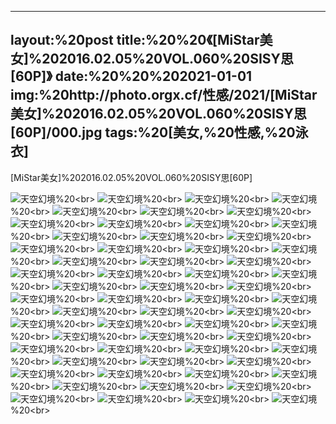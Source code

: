 ﻿---
layout:%20post
title:%20%20《[MiStar美女]%202016.02.05%20VOL.060%20SISY思[60P]》
date:%20%20%202021-01-01
img:%20http://photo.orgx.cf/性感/2021/[MiStar美女]%202016.02.05%20VOL.060%20SISY思[60P]/000.jpg
tags:%20[美女,%20性感,%20泳衣]
---

[MiStar美女]%202016.02.05%20VOL.060%20SISY思[60P]



![天空幻境](http://photo.orgx.cf/性感/2021/[MiStar美女]%202016.02.05%20VOL.060%20SISY思[60P]/001.jpg%20''天空幻境'')%20<br>
![天空幻境](http://photo.orgx.cf/性感/2021/[MiStar美女]%202016.02.05%20VOL.060%20SISY思[60P]/002.jpg%20''天空幻境'')%20<br>
![天空幻境](http://photo.orgx.cf/性感/2021/[MiStar美女]%202016.02.05%20VOL.060%20SISY思[60P]/003.jpg%20''天空幻境'')%20<br>
![天空幻境](http://photo.orgx.cf/性感/2021/[MiStar美女]%202016.02.05%20VOL.060%20SISY思[60P]/004.jpg%20''天空幻境'')%20<br>
![天空幻境](http://photo.orgx.cf/性感/2021/[MiStar美女]%202016.02.05%20VOL.060%20SISY思[60P]/005.jpg%20''天空幻境'')%20<br>
![天空幻境](http://photo.orgx.cf/性感/2021/[MiStar美女]%202016.02.05%20VOL.060%20SISY思[60P]/006.jpg%20''天空幻境'')%20<br>
![天空幻境](http://photo.orgx.cf/性感/2021/[MiStar美女]%202016.02.05%20VOL.060%20SISY思[60P]/007.jpg%20''天空幻境'')%20<br>
![天空幻境](http://photo.orgx.cf/性感/2021/[MiStar美女]%202016.02.05%20VOL.060%20SISY思[60P]/008.jpg%20''天空幻境'')%20<br>
![天空幻境](http://photo.orgx.cf/性感/2021/[MiStar美女]%202016.02.05%20VOL.060%20SISY思[60P]/009.jpg%20''天空幻境'')%20<br>
![天空幻境](http://photo.orgx.cf/性感/2021/[MiStar美女]%202016.02.05%20VOL.060%20SISY思[60P]/010.jpg%20''天空幻境'')%20<br>
![天空幻境](http://photo.orgx.cf/性感/2021/[MiStar美女]%202016.02.05%20VOL.060%20SISY思[60P]/011.jpg%20''天空幻境'')%20<br>
![天空幻境](http://photo.orgx.cf/性感/2021/[MiStar美女]%202016.02.05%20VOL.060%20SISY思[60P]/012.jpg%20''天空幻境'')%20<br>
![天空幻境](http://photo.orgx.cf/性感/2021/[MiStar美女]%202016.02.05%20VOL.060%20SISY思[60P]/013.jpg%20''天空幻境'')%20<br>
![天空幻境](http://photo.orgx.cf/性感/2021/[MiStar美女]%202016.02.05%20VOL.060%20SISY思[60P]/014.jpg%20''天空幻境'')%20<br>
![天空幻境](http://photo.orgx.cf/性感/2021/[MiStar美女]%202016.02.05%20VOL.060%20SISY思[60P]/015.jpg%20''天空幻境'')%20<br>
![天空幻境](http://photo.orgx.cf/性感/2021/[MiStar美女]%202016.02.05%20VOL.060%20SISY思[60P]/016.jpg%20''天空幻境'')%20<br>
![天空幻境](http://photo.orgx.cf/性感/2021/[MiStar美女]%202016.02.05%20VOL.060%20SISY思[60P]/017.jpg%20''天空幻境'')%20<br>
![天空幻境](http://photo.orgx.cf/性感/2021/[MiStar美女]%202016.02.05%20VOL.060%20SISY思[60P]/018.jpg%20''天空幻境'')%20<br>
![天空幻境](http://photo.orgx.cf/性感/2021/[MiStar美女]%202016.02.05%20VOL.060%20SISY思[60P]/019.jpg%20''天空幻境'')%20<br>
![天空幻境](http://photo.orgx.cf/性感/2021/[MiStar美女]%202016.02.05%20VOL.060%20SISY思[60P]/020.jpg%20''天空幻境'')%20<br>
![天空幻境](http://photo.orgx.cf/性感/2021/[MiStar美女]%202016.02.05%20VOL.060%20SISY思[60P]/021.jpg%20''天空幻境'')%20<br>
![天空幻境](http://photo.orgx.cf/性感/2021/[MiStar美女]%202016.02.05%20VOL.060%20SISY思[60P]/022.jpg%20''天空幻境'')%20<br>
![天空幻境](http://photo.orgx.cf/性感/2021/[MiStar美女]%202016.02.05%20VOL.060%20SISY思[60P]/023.jpg%20''天空幻境'')%20<br>
![天空幻境](http://photo.orgx.cf/性感/2021/[MiStar美女]%202016.02.05%20VOL.060%20SISY思[60P]/024.jpg%20''天空幻境'')%20<br>
![天空幻境](http://photo.orgx.cf/性感/2021/[MiStar美女]%202016.02.05%20VOL.060%20SISY思[60P]/025.jpg%20''天空幻境'')%20<br>
![天空幻境](http://photo.orgx.cf/性感/2021/[MiStar美女]%202016.02.05%20VOL.060%20SISY思[60P]/026.jpg%20''天空幻境'')%20<br>
![天空幻境](http://photo.orgx.cf/性感/2021/[MiStar美女]%202016.02.05%20VOL.060%20SISY思[60P]/027.jpg%20''天空幻境'')%20<br>
![天空幻境](http://photo.orgx.cf/性感/2021/[MiStar美女]%202016.02.05%20VOL.060%20SISY思[60P]/028.jpg%20''天空幻境'')%20<br>
![天空幻境](http://photo.orgx.cf/性感/2021/[MiStar美女]%202016.02.05%20VOL.060%20SISY思[60P]/029.jpg%20''天空幻境'')%20<br>
![天空幻境](http://photo.orgx.cf/性感/2021/[MiStar美女]%202016.02.05%20VOL.060%20SISY思[60P]/030.jpg%20''天空幻境'')%20<br>
![天空幻境](http://photo.orgx.cf/性感/2021/[MiStar美女]%202016.02.05%20VOL.060%20SISY思[60P]/031.jpg%20''天空幻境'')%20<br>
![天空幻境](http://photo.orgx.cf/性感/2021/[MiStar美女]%202016.02.05%20VOL.060%20SISY思[60P]/032.jpg%20''天空幻境'')%20<br>
![天空幻境](http://photo.orgx.cf/性感/2021/[MiStar美女]%202016.02.05%20VOL.060%20SISY思[60P]/033.jpg%20''天空幻境'')%20<br>
![天空幻境](http://photo.orgx.cf/性感/2021/[MiStar美女]%202016.02.05%20VOL.060%20SISY思[60P]/034.jpg%20''天空幻境'')%20<br>
![天空幻境](http://photo.orgx.cf/性感/2021/[MiStar美女]%202016.02.05%20VOL.060%20SISY思[60P]/035.jpg%20''天空幻境'')%20<br>
![天空幻境](http://photo.orgx.cf/性感/2021/[MiStar美女]%202016.02.05%20VOL.060%20SISY思[60P]/036.jpg%20''天空幻境'')%20<br>
![天空幻境](http://photo.orgx.cf/性感/2021/[MiStar美女]%202016.02.05%20VOL.060%20SISY思[60P]/037.jpg%20''天空幻境'')%20<br>
![天空幻境](http://photo.orgx.cf/性感/2021/[MiStar美女]%202016.02.05%20VOL.060%20SISY思[60P]/038.jpg%20''天空幻境'')%20<br>
![天空幻境](http://photo.orgx.cf/性感/2021/[MiStar美女]%202016.02.05%20VOL.060%20SISY思[60P]/039.jpg%20''天空幻境'')%20<br>
![天空幻境](http://photo.orgx.cf/性感/2021/[MiStar美女]%202016.02.05%20VOL.060%20SISY思[60P]/040.jpg%20''天空幻境'')%20<br>
![天空幻境](http://photo.orgx.cf/性感/2021/[MiStar美女]%202016.02.05%20VOL.060%20SISY思[60P]/041.jpg%20''天空幻境'')%20<br>
![天空幻境](http://photo.orgx.cf/性感/2021/[MiStar美女]%202016.02.05%20VOL.060%20SISY思[60P]/042.jpg%20''天空幻境'')%20<br>
![天空幻境](http://photo.orgx.cf/性感/2021/[MiStar美女]%202016.02.05%20VOL.060%20SISY思[60P]/043.jpg%20''天空幻境'')%20<br>
![天空幻境](http://photo.orgx.cf/性感/2021/[MiStar美女]%202016.02.05%20VOL.060%20SISY思[60P]/044.jpg%20''天空幻境'')%20<br>
![天空幻境](http://photo.orgx.cf/性感/2021/[MiStar美女]%202016.02.05%20VOL.060%20SISY思[60P]/045.jpg%20''天空幻境'')%20<br>
![天空幻境](http://photo.orgx.cf/性感/2021/[MiStar美女]%202016.02.05%20VOL.060%20SISY思[60P]/046.jpg%20''天空幻境'')%20<br>
![天空幻境](http://photo.orgx.cf/性感/2021/[MiStar美女]%202016.02.05%20VOL.060%20SISY思[60P]/047.jpg%20''天空幻境'')%20<br>
![天空幻境](http://photo.orgx.cf/性感/2021/[MiStar美女]%202016.02.05%20VOL.060%20SISY思[60P]/048.jpg%20''天空幻境'')%20<br>
![天空幻境](http://photo.orgx.cf/性感/2021/[MiStar美女]%202016.02.05%20VOL.060%20SISY思[60P]/049.jpg%20''天空幻境'')%20<br>
![天空幻境](http://photo.orgx.cf/性感/2021/[MiStar美女]%202016.02.05%20VOL.060%20SISY思[60P]/050.jpg%20''天空幻境'')%20<br>
![天空幻境](http://photo.orgx.cf/性感/2021/[MiStar美女]%202016.02.05%20VOL.060%20SISY思[60P]/051.jpg%20''天空幻境'')%20<br>
![天空幻境](http://photo.orgx.cf/性感/2021/[MiStar美女]%202016.02.05%20VOL.060%20SISY思[60P]/052.jpg%20''天空幻境'')%20<br>
![天空幻境](http://photo.orgx.cf/性感/2021/[MiStar美女]%202016.02.05%20VOL.060%20SISY思[60P]/053.jpg%20''天空幻境'')%20<br>
![天空幻境](http://photo.orgx.cf/性感/2021/[MiStar美女]%202016.02.05%20VOL.060%20SISY思[60P]/054.jpg%20''天空幻境'')%20<br>
![天空幻境](http://photo.orgx.cf/性感/2021/[MiStar美女]%202016.02.05%20VOL.060%20SISY思[60P]/055.jpg%20''天空幻境'')%20<br>
![天空幻境](http://photo.orgx.cf/性感/2021/[MiStar美女]%202016.02.05%20VOL.060%20SISY思[60P]/056.jpg%20''天空幻境'')%20<br>
![天空幻境](http://photo.orgx.cf/性感/2021/[MiStar美女]%202016.02.05%20VOL.060%20SISY思[60P]/057.jpg%20''天空幻境'')%20<br>
![天空幻境](http://photo.orgx.cf/性感/2021/[MiStar美女]%202016.02.05%20VOL.060%20SISY思[60P]/058.jpg%20''天空幻境'')%20<br>
![天空幻境](http://photo.orgx.cf/性感/2021/[MiStar美女]%202016.02.05%20VOL.060%20SISY思[60P]/059.jpg%20''天空幻境'')%20<br>
![天空幻境](http://photo.orgx.cf/性感/2021/[MiStar美女]%202016.02.05%20VOL.060%20SISY思[60P]/060.jpg%20''天空幻境'')%20<br>